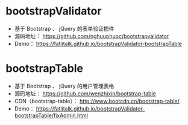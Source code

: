 # bootstrapValidator
- 基于 Bootstrap 、 jQuery 的表单验证插件
- 源码地址： https://github.com/nghuuphuoc/bootstrapvalidator
- Demo： https://fatlitalk.github.io/bootstrapValidator-bootstrapTable

# bootstrapTable
- 基于 Bootstrap 、 jQuery 的用户管理表格
- 源码地址： https://github.com/wenzhixin/bootstrap-table
- CDN（bootstrap-table）： http://www.bootcdn.cn/bootstrap-table/
- Demo： https://fatlitalk.github.io/bootstrapValidator-bootstrapTable/fixAdmin.html
